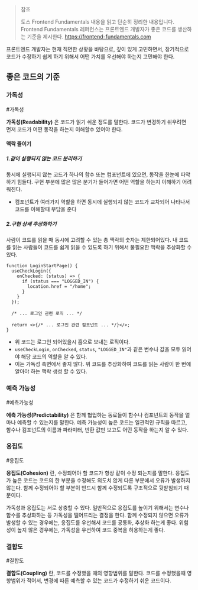 > 참조
> 
> 토스 Frontend Fundamentals 내용을 읽고 단순히 정리한 내용입니다.
> Frontend Fundamentals 레퍼런스는 프론트엔드 개발자가 좋은 코드를 생산하는 기준을 제시한다.
> https://frontend-fundamentals.com

  
프론트엔드 개발자는 현재 직면한 상황을 바탕으로, 깊이 있게 고민하면서, 장기적으로 코드가 수정하기 쉽게 하기 위해서 어떤 가치를 우선해야 하는지 고민해야 한다.
## 좋은 코드의 기준

### 가독성

#가독성

 **가독성(Readability)**  은 코드가 읽기 쉬운 정도를 말한다. 코드가 변경하기 쉬우려면 먼저 코드가 어떤 동작을 하는지 이해할수 있어야 한다.
#### 맥락 줄이기

##### 1.같이 실행되지 않는 코드 분리하기

동시에 실행되지 않는 코드가 하나의 함수 또는 컴포넌트에 있으면, 동작을 한눈에 파악하기 힘들다. 구현 부분에 많은 많은 분기가 들어가면 어떤 역할을 하는지 이해하기 어려워진다.
- 컴포넌트가 여러가지 역할을 하면 동시에 실행되지 않는 코드가 교차되어 나타나서 코드를 이해할때 부담을 준다

##### 2.구현 상세 추상화하기

사람이 코드를 읽을 때 동시에 고려할 수 있는 총 맥락의 숫자는 제한되어있다. 내 코드를 읽는 사람들이 코드를 쉽게 읽을 수 있도록 하기 위해서 불필요한 맥락을 추상화할 수 있다.

``` tsx
function LoginStartPage() {
  useCheckLogin({
    onChecked: (status) => {
      if (status === "LOGGED_IN") {
        location.href = "/home";
      }
    }
  });

  /* ... 로그인 관련 로직 ... */

  return <>{/* ... 로그인 관련 컴포넌트 ... */}</>;
}

```

- 위 코드는 로그인 되어있을시 홈으로 보내는 로직이다.
- `useCheckLogin`, `onChecked`, `status`, `"LOGGED_IN"`과 같은 변수나 값을 모두 읽어야 해당 코드의 역할을 알 수 있다.
- 이는 가독성 측면에서 좋지 않다. 위 코드를 추상화하여 코드를 읽는 사람이 한 번에 알아야 하는 맥락 생성 할 수 있다.

### 예측 가능성

#예측가능성

**에측 가능성(Predictability)** 은 함께 협업하는 동료들이 함수나 컴포넌트의 동작을 얼마나 예측할 수 있는지를 말한다. 예측 가능성이 높은 코드는 일관적인 규칙을 따르고, 함수나 컴포넌트의 이름과 파라미터, 반환 값만 보고도 어떤 동작을 하는지 알 수 있다.

### 응집도

#응집도

**응집도(Cohesion)** 란, 수정되어야 할 코드가 항상 같이 수정 되는지를 말한다. 응집도가 높은 코드는 코드의 한 부분을 수정해도 의도치 않게 다른 부분에서 오류가 발생하지 않는다. 함께 수정되어야 할 부분이 반드시 함께 수정되도록 구조적으로 뒷받침되기 때문이다.

가독성과 응집도는 서로 상충할 수 있다.
일반적으로 응집도를 높이기 위해서는 변수나 함수를 추상화하는 등 가독성을 떨어뜨리는 결정을 한다. 함께 수정되지 않으면 오류가 발생할 수 있는 경우에는, 응집도를 우선해서 코드를 공통화, 추상화 하는게 좋다. 위험성이 높지 않은 경우에는, 가독성을 우선하여 코드 중복을 허용하는게 좋다.


### 결합도

#결합도

**결합도(Coupling)** 란, 코드를 수정했을 때의 영향범위를 말한다. 코드를 수정했을때 영향범위가 적어서, 변경에 따른 예측할 수 있는 코드가 수정하기 쉬운 코드이다.
